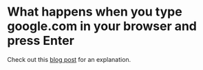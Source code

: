 # What happens when you type google.com in your browser and press Enter

Check out this [blog post](https://medium.com/@johnnieqaym/lemme-just-google-it-f571902af3a8) for an explanation.
